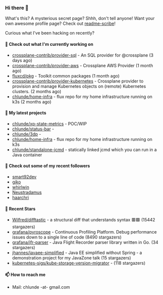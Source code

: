 ### Hi there 👋

What's this? A mysterious secret page? Shhh, don't tell anyone!
Want your own awesome profile page? Check out [readme-scribe](https://github.com/muesli/readme-scribe)!

Curious what I've been hacking on recently?

#### 👷 Check out what I'm currently working on

- [crossplane-contrib/provider-sql](https://github.com/crossplane-contrib/provider-sql) - An SQL provider for @crossplane (3 days ago)
- [crossplane-contrib/provider-aws](https://github.com/crossplane-contrib/provider-aws) - Crossplane AWS Provider (1 month ago)
- [fluxcd/pkg](https://github.com/fluxcd/pkg) - Toolkit common packages (1 month ago)
- [crossplane-contrib/provider-kubernetes](https://github.com/crossplane-contrib/provider-kubernetes) - Crossplane provider to provision and manage Kubernetes objects on (remote) Kubernetes clusters. (2 months ago)
- [chlunde/home-infra](https://github.com/chlunde/home-infra) - flux repo for my home infrastructure running on k3s  (2 months ago)

#### 🌱 My latest projects

- [chlunde/xp-state-metrics](https://github.com/chlunde/xp-state-metrics) - POC/WIP
- [chlunde/status-bar](https://github.com/chlunde/status-bar) - 
- [chlunde/3dp](https://github.com/chlunde/3dp) - 
- [chlunde/home-infra](https://github.com/chlunde/home-infra) - flux repo for my home infrastructure running on k3s 
- [chlunde/standalone-jcmd](https://github.com/chlunde/standalone-jcmd) - statically linked jcmd which you can run in a Java container



#### 👯 Check out some of my recent followers

- [smart92dev](https://github.com/smart92dev)
- [giko](https://github.com/giko)
- [whirlwin](https://github.com/whirlwin)
- [Neustradamus](https://github.com/Neustradamus)
- [haarchri](https://github.com/haarchri)

#### 🌟 Recent Stars

- [Wilfred/difftastic](https://github.com/Wilfred/difftastic) - a structural diff that understands syntax 🟥🟩 (15442 stargazers)
- [grafana/pyroscope](https://github.com/grafana/pyroscope) - Continuous Profiling Platform. Debug performance issues down to a single line of code (8490 stargazers)
- [grafana/jfr-parser](https://github.com/grafana/jfr-parser) - Java Flight Recorder parser library written in Go. (34 stargazers)
- [jhannes/javaee-simplified](https://github.com/jhannes/javaee-simplified) - Java EE simplified without Spring - a demonstration project for my JavaZone talk (15 stargazers)
- [kubernetes-sigs/kube-storage-version-migrator](https://github.com/kubernetes-sigs/kube-storage-version-migrator) -  (118 stargazers)

#### 📫 How to reach me

- Mail: chlunde -at- gmail.com
